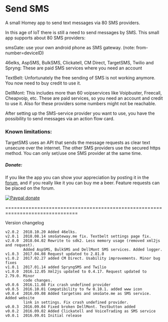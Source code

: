 # Send SMS #

A small Homey app to send text messages via 80 SMS providers.

In this age of IoT there is still a need to send messages by SMS. This small app
supports about 80 SMS providers:

smsGate: use your own android phone as SMS gateway. (note: from-number=deviceID)

46elks, AspSMS, BulkSMS, Clickatell, CM Direct, TargetSMS, Twilio and Spryng:
          These are paid SMS services where you need an account

TextBelt: Unfortunately the free sending of SMS is not working anymore. You now
          need to buy credit to use it.

DellMont: This includes more than 60 voipservices like Voipbuster, Freecall,
          Cheapvoip, etc. These are paid services, so you need an account and
          credit to use it. Also for these providers some numbers might not be
          reachable.

After setting up the SMS-service provider you want to use, you have the
possibility to send messages via an action flow card.

### Known limitations: ###
TargetSMS uses an API that sends the message requests as clear text unsecure
over the internet. The other SMS providers use the secured https method.
You can only set/use one SMS provider at the same time.

##### Donate: #####

If you like the app you can show your appreciation by posting it in the [forum],
and if you really like it you can buy me a beer. Feature requests can be placed on
the forum.

[![Paypal donate][pp-donate-image]][pp-donate-link]


===============================================================================

Version changelog
```
v2.0.2  2018.10.20 Added 46elks.
v2.0.1  2018.08.14 smsGateway.me fix. Textbelt settings page fix.
v2.0.0  2018.04.02 Rewrite to sdk2. Less memory usage (removed xml2js and request).
        Added AspSMS, BulkSMS and DellMont SMS services. Added logger.
v1.0.3  2017.04.08 Request updated to 2.81.0
v1.0.2  2017.02.27 added CM Direct. Usability improvements. Minor bug fixes
v1.0.1  2017.01.14 added SpryngSMS and Twilio
v1.0.0  2016.12.05 Xml2js updated to 0.4.17. Request updated to 2.79.0. Minor
        code changes.
v0.0.6  2016.11.08 Fix crash undefined provider
v0.0.5  2016.10.01 Compatibility to fw 0.10.1. added www icon
v0.0.4  2016.09.08 Added targetsms and smsGate.me as SMS service. Added website
        link in settings. Fix crash undefined provider.
v0.0.3  2016.09.04 Fixed broken DellMont. Testbutton added
v0.0.2  2016.09.02 Added Clickatell and VoiceTrading as SMS service
v0.0.1  2016.09.01 Initial release
```

[forum]: https://community.athom.com/t/send-sms/3025
[pp-donate-link]: https://www.paypal.com/cgi-bin/webscr?cmd=_s-xclick&hosted_button_id=ZKU3U2V3P2YJ2
[pp-donate-image]: https://www.paypalobjects.com/en_US/i/btn/btn_donate_SM.gif
